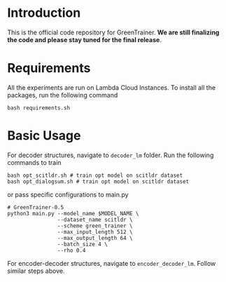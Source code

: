 # Introduction
This is the official code repository for GreenTrainer. **We are still finalizing the code and please stay tuned for the final release**.
# Requirements
All the experiments are run on Lambda Cloud Instances. To install all the packages, run the following command
```
bash requirements.sh
```
# Basic Usage
For decoder structures, navigate to `decoder_lm` folder. Run the following commands to train

```
bash opt_scitldr.sh # train opt model on scitldr dataset
bash opt_dialogsum.sh # train opt model on scitldr dataset
```

or pass specific configurations to main.py

```
# GreenTrainer-0.5
python3 main.py --model_name $MODEL_NAME \
                --dataset_name scitldr \
                --scheme green_trainer \
                --max_input_length 512 \
                --max_output_length 64 \
                --batch_size 4 \
                --rho 0.4
```

For encoder-decoder structures, navigate to `encoder_decoder_lm`. Follow similar steps above.
